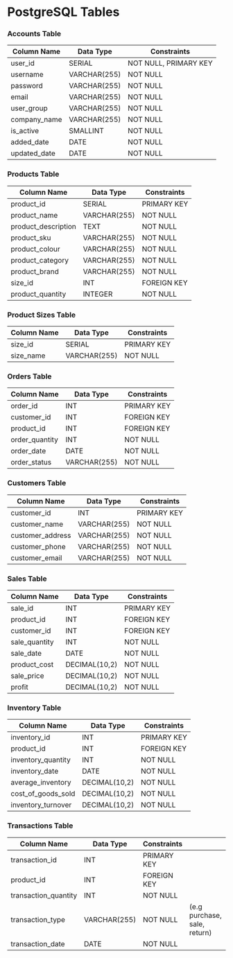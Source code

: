 # PostgreSQL Tables

### Accounts Table

| Column Name  | Data Type    | Constraints           |
| ------------ | ------------ | --------------------- |
| user_id      | SERIAL       | NOT NULL, PRIMARY KEY |
| username     | VARCHAR(255) | NOT NULL              |
| password     | VARCHAR(255) | NOT NULL              |
| email        | VARCHAR(255) | NOT NULL              |
| user_group   | VARCHAR(255) | NOT NULL              |
| company_name | VARCHAR(255) | NOT NULL              |
| is_active    | SMALLINT     | NOT NULL              |
| added_date   | DATE         | NOT NULL              |
| updated_date | DATE         | NOT NULL              |

### Products Table

| Column Name         | Data Type    | Constraints |
| ------------------- | ------------ | ----------- |
| product_id          | SERIAL       | PRIMARY KEY |
| product_name        | VARCHAR(255) | NOT NULL    |
| product_description | TEXT         | NOT NULL    |
| product_sku         | VARCHAR(255) | NOT NULL    |
| product_colour      | VARCHAR(255) | NOT NULL    |
| product_category    | VARCHAR(255) | NOT NULL    |
| product_brand       | VARCHAR(255) | NOT NULL    |
| size_id             | INT          | FOREIGN KEY |
| product_quantity    | INTEGER      | NOT NULL    |

### Product Sizes Table

| Column Name | Data Type    | Constraints |
| ----------- | ------------ | ----------- |
| size_id     | SERIAL       | PRIMARY KEY |
| size_name   | VARCHAR(255) | NOT NULL    |

### Orders Table

| Column Name    | Data Type    | Constraints |
| -------------- | ------------ | ----------- |
| order_id       | INT          | PRIMARY KEY |
| customer_id    | INT          | FOREIGN KEY |
| product_id     | INT          | FOREIGN KEY |
| order_quantity | INT          | NOT NULL    |
| order_date     | DATE         | NOT NULL    |
| order_status   | VARCHAR(255) | NOT NULL    |

### Customers Table

| Column Name      | Data Type    | Constraints |
| ---------------- | ------------ | ----------- |
| customer_id      | INT          | PRIMARY KEY |
| customer_name    | VARCHAR(255) | NOT NULL    |
| customer_address | VARCHAR(255) | NOT NULL    |
| customer_phone   | VARCHAR(255) | NOT NULL    |
| customer_email   | VARCHAR(255) | NOT NULL    |

### Sales Table

| Column Name   | Data Type     | Constraints |
| ------------- | ------------- | ----------- |
| sale_id       | INT           | PRIMARY KEY |
| product_id    | INT           | FOREIGN KEY |
| customer_id   | INT           | FOREIGN KEY |
| sale_quantity | INT           | NOT NULL    |
| sale_date     | DATE          | NOT NULL    |
| product_cost  | DECIMAL(10,2) | NOT NULL    |
| sale_price    | DECIMAL(10,2) | NOT NULL    |
| profit        | DECIMAL(10,2) | NOT NULL    |

### Inventory Table

| Column Name        | Data Type     | Constraints |
| ------------------ | ------------- | ----------- |
| inventory_id       | INT           | PRIMARY KEY |
| product_id         | INT           | FOREIGN KEY |
| inventory_quantity | INT           | NOT NULL    |
| inventory_date     | DATE          | NOT NULL    |
| average_inventory  | DECIMAL(10,2) | NOT NULL    |
| cost_of_goods_sold | DECIMAL(10,2) | NOT NULL    |
| inventory_turnover | DECIMAL(10,2) | NOT NULL    |

### Transactions Table

| Column Name          | Data Type    | Constraints |                              |
| -------------------- | ------------ | ----------- | ---------------------------- |
| transaction_id       | INT          | PRIMARY KEY |                              |
| product_id           | INT          | FOREIGN KEY |                              |
| transaction_quantity | INT          | NOT NULL    |                              |
| transaction_type     | VARCHAR(255) | NOT NULL    | (e.g purchase, sale, return) |
| transaction_date     | DATE         | NOT NULL    |                              |
